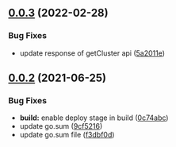 ## [0.0.3](https://github.com/IBM/hpdb-go-sdk/compare/v0.0.2...v0.0.3) (2022-02-28)


### Bug Fixes

* update response of getCluster api ([5a2011e](https://github.com/IBM/hpdb-go-sdk/commit/5a2011e5e7b975b16be9cad55b5c56035387f332))

## [0.0.2](https://github.com/IBM/hpdb-go-sdk/compare/v0.0.1...v0.0.2) (2021-06-25)


### Bug Fixes

* **build:** enable deploy stage in build ([0c74abc](https://github.com/IBM/hpdb-go-sdk/commit/0c74abc59bdb350ec09b4dbf5c12ffd2f8756ef5))
* update go.sum ([9cf5216](https://github.com/IBM/hpdb-go-sdk/commit/9cf5216f78422f8f00393f54d6a31d7a41aef7c4))
* update go.sum file ([f3dbf0d](https://github.com/IBM/hpdb-go-sdk/commit/f3dbf0dc163f2b34a47d1188a3ac0539fe68a01c))
